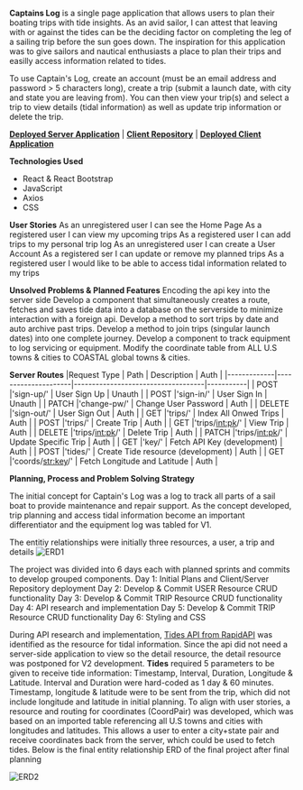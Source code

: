 **Captains Log** is a single page application that allows users to plan their boating trips with tide insights. As an avid sailor, I can attest that leaving with or against the tides can be the deciding factor on completing the leg of a sailing trip before the sun goes down. The inspiration for this application was to give sailors and nautical enthusiasts a place to plan their trips and easilly access information related to tides.

To use Captain's Log, create an account (must be an email address and password > 5 characters long), create a trip (submit a launch date, with city and state you are leaving from). You can then view your trip(s) and select a trip to view details (tidal information) as well as update trip information or delete the trip.

**[Deployed Server Application](https://nautical-trip-planner.herokuapp.com/)** |
**[Client Repository](https://github.com/MachopCodes/Tide_Planner)** |
**[Deployed Client Application](https://machopcodes.github.io/Tide_Planner/)**

**Technologies Used**
- React & React Bootstrap
- JavaScript
- Axios
- CSS

**User Stories**
As an unregistered user I can see the Home Page
As a registered user I can view my upcoming trips
As a registered user I can add trips to my personal trip log
As an unregistered user I can create a User Account
As a registered ser I can update or remove my planned trips
As a registered user I would like to be able to access tidal information related to my trips

**Unsolved Problems & Planned Features**
Encoding the api key into the server side
Develop a component that simultaneously creates a route, fetches and saves tide data into a database on the serverside to minimize interaction with a foreign api.
Develop a method to sort trips by date and auto archive past trips.
Develop a method to join trips (singular launch dates) into one complete journey.
Develop a component to track equipment to log servicing or equipment.
Modify the coordinate table from ALL U.S towns & cities to COASTAL global towns & cities.

**Server Routes**
|Request Type |     Path            |                 Description        |   Auth    |
|-------------|---------------------|------------------------------------|-----------|
| POST        |'sign-up/'           | User Sign Up                       |  Unauth   |
| POST        |'sign-in/'           | User Sign In                       |  Unauth   |
| PATCH       |'change-pw/'         | Change User Password               |  Auth     |
| DELETE      |'sign-out/'          | User Sign Out                      |  Auth     |
| GET         |'trips/'             | Index All Onwed Trips              |  Auth     |
| POST        |'trips/'             | Create Trip                        |  Auth     |
| GET         |'trips/<int:pk>/'    | View Trip                          |  Auth     |
| DELETE      |'trips/<int:pk>/'    | Delete Trip                        |  Auth     |
| PATCH       |'trips/<int:pk>/'    | Update Specific Trip               |  Auth     |
| GET         |'key/'               | Fetch API Key (development)        |  Auth     |
| POST        |'tides/'             | Create Tide resource (development) |  Auth     |
| GET         |'coords/<str:key>/'  | Fetch Longitude and Latitude       |  Auth     |


**Planning, Process and Problem Solving Strategy**

The initial concept for Captain's Log was a log to track all parts of a sail boat to provide maintenance and repair support. As the concept developed, trip planning and access tidal information become an important differentiator and the equipment log was tabled for V1.

The entitiy relationships were initially three resources, a user, a trip and details
![ERD1](https://github.com/MachopCodes/Tide_Planner/blob/master/public/ERD1.PNG)

The project was divided into 6 days each with planned sprints and commits to develop grouped components.
Day 1: Initial Plans and Client/Server Repository deployment
Day 2: Develop & Commit USER Resource CRUD functionality
Day 3: Develop & Commit TRIP Resource CRUD functionality
Day 4: API research and implementation
Day 5: Develop & Commit TRIP Resource CRUD functionality
Day 6: Styling and CSS

During API research and implementation,  [Tides API from RapidAPI](https://rapidapi.com/apihood/api/tides) was identified as the resource for tidal information. Since the  api did not need a server-side application to view so the detail resource, the detail resource was postponed for V2 development. **Tides** required 5 parameters to be given to receive tide information: Timestamp,	Interval,	Duration, Longitude & Latitude. Interval and Duration were hard-coded as 1 day & 60 minutes. Timestamp, longitude & latitude were to be sent from the trip, which did not include longitude and latitude in initial planning. To align with user stories, a resource and routing for coordinates (CoordPair) was developed, which was based on an imported table referencing all U.S towns and cities with longitudes and latitudes. This allows a user to enter a city+state pair and receive coordinates back from the server, which could be used to fetch tides. Below is the final entity relationship ERD of the final project after final planning

![ERD2](https://github.com/MachopCodes/Tide_Planner/blob/master/public/ERD1.PNG)
